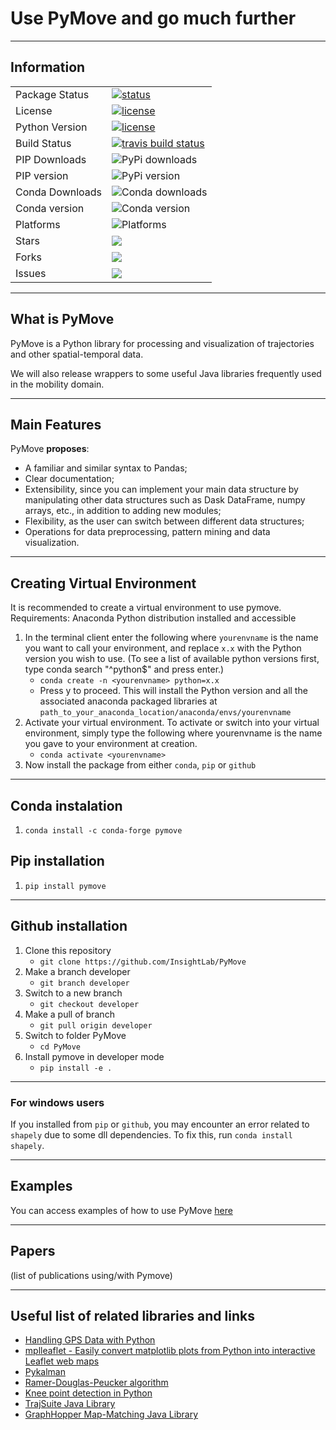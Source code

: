 # Use PyMove and go much further

---

## Information

<table>
<tr>
  <td>Package Status</td>
  <td>
    <a href="https://pypi.org/project/pymove/">
    <img src="https://img.shields.io/pypi/status/pymove.svg" alt="status" />
    </a>
  </td>
</tr>
<tr>
  <td>License</td>
  <td>
    <a href="https://github.com/InsightLab/PyMove/blob/developer/LICENSE">
    <img src="https://img.shields.io/badge/License-MIT-yellow.svg" alt="license" />
    </a>
</td>
</tr>
<tr>
  <td>Python Version</td>
  <td>
    <a href="https://img.shields.io/badge/python-3.6%20%7C%203.7%20%7C%203.8-blue">
    <img src="https://img.shields.io/badge/python-3.6%20%7C%203.7%20%7C%203.8-blue" alt="license" />
    </a>
</td>
</tr>
<tr>
  <td>Build Status</td>
  <td>
    <a href="https://travis-ci.org/InsightLab/PyMove/">
    <img src="https://api.travis-ci.org/InsightLab/PyMove.svg?branch=developer" alt="travis build status" />
    </a>
  </td>
</tr>
<tr>
  <td>PIP Downloads</td>
  <td>
    <img src="https://img.shields.io/pypi/dd/pymove" alt="PyPi downloads" />
    </a>
  </td>
</tr>
<tr>
  <td>PIP version</td>
  <td>
    <img src="https://img.shields.io/pypi/v/pymove" alt="PyPi version" />
    </a>
  </td>
</tr>
<tr>
  <td>Conda Downloads</td>
  <td>
    <img src="https://anaconda.org/conda-forge/pymove/badges/downloads.svg
" alt="Conda downloads" />
    </a>
  </td>
</tr>
<tr>
  <td>Conda version</td>
  <td>
    <img src="https://anaconda.org/conda-forge/pymove/badges/version.svg
" alt="Conda version" />
    </a>
  </td>
</tr>
<tr>
  <td>Platforms</td>
  <td>
    <img src="https://anaconda.org/conda-forge/pymove/badges/platforms.svg
  " alt="Platforms" />
    </a>
  </td>
</tr>

<tr>
  <td>Stars</td>
  <td>
    <a href="https://github.com/InsightLab/PyMove/stargazers">
    <img src="https://img.shields.io/github/stars/InsightLab/PyMove?style=social"/>
    </a>
  </td>
</tr>
<tr>
  <td>Forks</td>
  <td>
      <a href="https://github.com/InsightLab/PyMove/network/members">
    <img src="https://img.shields.io/github/forks/InsightLab/PyMove?style=social"/>
    </a>
  </td>
</tr>
<tr>
  <td>Issues</td>
  <td>
    <a href="https://github.com/InsightLab/PyMove/issues">
    <img src="https://img.shields.io/github/issues/InsightLab/PyMove?style=social"/>
    </a>
  </td>
</tr>
</table>

---

## What is PyMove

PyMove is a Python library for processing and visualization of trajectories and other spatial-temporal data.

We will also release wrappers to some useful Java libraries frequently used in the mobility domain.

---

## Main Features

PyMove **proposes**:

- A familiar and similar syntax to Pandas;
- Clear documentation;
- Extensibility, since you can implement your main data structure by manipulating other data structures such as Dask DataFrame, numpy arrays, etc., in addition to adding new modules;
- Flexibility, as the user can switch between different data structures;
- Operations for data preprocessing, pattern mining and data visualization.

---

## Creating Virtual Environment

It is recommended to create a virtual environment to use pymove. Requirements: Anaconda Python distribution installed and accessible

1. In the terminal client enter the following where `yourenvname` is the name you want to call your environment, and replace `x.x` with the Python version you wish to use. (To see a list of available python versions first, type conda search "^python$" and press enter.)
    - `conda create -n <yourenvname> python=x.x`
    - Press y to proceed. This will install the Python version and all the associated anaconda packaged libraries at `path_to_your_anaconda_location/anaconda/envs/yourenvname`
2. Activate your virtual environment. To activate or switch into your virtual environment, simply type the following where yourenvname is the name you gave to your environment at creation.
    - `conda activate <yourenvname>`
3. Now install the package from either `conda`, `pip` or `github`

---

## Conda instalation

1. `conda install -c conda-forge pymove`

## Pip installation

1. `pip install pymove`

---

## Github installation

1. Clone this repository
    - `git clone https://github.com/InsightLab/PyMove`
2. Make a branch developer
    - `git branch developer`
3. Switch to a new branch
    - `git checkout developer`
4. Make a pull of branch
    - `git pull origin developer`
5. Switch to folder PyMove
    - `cd PyMove`
6. Install pymove in developer mode
    - `pip install -e .`

---

### For windows users

If you installed from `pip` or `github`, you may encounter an error related to `shapely` due to some dll dependencies. To fix this, run `conda install shapely`.

---

## Examples

You can access examples of how to use PyMove [here](examples)

---

## Papers

(list of publications using/with Pymove)

---

## Useful list of related libraries and links

- [Handling GPS Data with Python](https://github.com/FlorianWilhelm/gps_data_with_python/tree/master/notebooks)
- [mplleaflet - Easily convert matplotlib plots from Python into interactive Leaflet web maps](https://github.com/jwass/mplleaflet)
- [Pykalman](https://github.com/pykalman/pykalman)
- [Ramer-Douglas-Peucker algorithm](https://github.com/fhirschmann/rdp)
- [Knee point detection in Python](https://github.com/arvkevi/kneed)
- [TrajSuite Java Library](https://github.com/lukehb/TrajSuite)
- [GraphHopper Map-Matching Java Library](https://github.com/graphhopper/map-matching)
